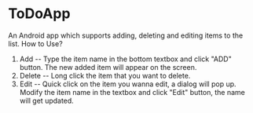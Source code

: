 # ToDoApp
An Android app which supports adding, deleting and editing items to the list.
How to Use?
1. Add --
  Type the item name in the bottom textbox and click "ADD" button. The new added item will appear on the screen.
2. Delete --
  Long click the item that you want to delete.
3. Edit --
  Quick click on the item you wanna edit, a dialog will pop up. 
  Modify the item name in the textbox and click "Edit" button, the name will get updated.
  
